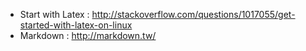 * Start with Latex : http://stackoverflow.com/questions/1017055/get-started-with-latex-on-linux
* Markdown : http://markdown.tw/
